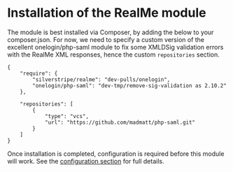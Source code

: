 # Installation of the RealMe module

The module is best installed via Composer, by adding the below to your composer.json. For now, we need to specify a 
custom version of the excellent onelogin/php-saml module to fix some XMLDSig validation errors with the RealMe XML 
responses, hence the custom `repositories` section.

```
{
    "require": {
        "silverstripe/realme": "dev-pulls/onelogin",
        "onelogin/php-saml": "dev-tmp/remove-sig-validation as 2.10.2"
    },
    
    "repositories": [
        {
            "type": "vcs",
            "url": "https://github.com/madmatt/php-saml.git"
        }
    ]
}
```

Once installation is completed, configuration is required before this module will work. See the 
[configuration section](configuration.md) for full details.